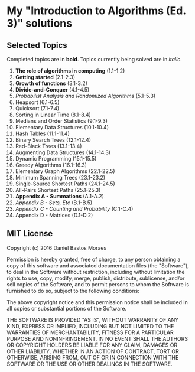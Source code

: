 # My "Introduction to Algorithms (Ed. 3)" solutions

## Selected Topics

Completed topics are in **bold**. Topics currently being solved are in *italic*.

1. **The role of algorithms in computing** (1.1-1.2)
2. **Getting started** (2.1-2.3)
3. **Growth of functions** (3.1-3.2)
4. **Divide-and-Conquer** (4.1-4.5)
5. *Probabilist Analysis and Randomized Algorithms* (5.1-5.3)
6. Heapsort (6.1-6.5)
7. Quicksort (7.1-7.4)
8. Sorting in Linear Time (8.1-8.4)
9. Medians and Order Statistics (9.1-9.3)
10. Elementary Data Structures (10.1-10.4)
11. Hash Tables (11.1-11.4)
12. Binary Search Trees (12.1-12.4)
13. Red-Black Trees (13.1-13.4)
14. Augmenting Data Structures (14.1-14.3)
15. Dynamic Programming (15.1-15.5)
16. Greedy Algorithms (16.1-16.3)
17. Elementary Graph Algorithms (22.1-22.5)
18. Minimum Spanning Trees (23.1-23.2)
19. Single-Source Shortest Paths (24.1-24.5)
20. All-Pairs Shortest Paths (25.1-25.3)
21. **Appendix A - Summations** (A.1-A.2)
22. *Appendix B - Sets, Etc* (B.1-B.5)
23. *Appendix C - Counting and Probability* (C.1-C.4)
24. Appendix D - Matrices (D.1-D.2)

## MIT License

Copyright (c) 2016 Daniel Bastos Moraes

Permission is hereby granted, free of charge, to any person obtaining a copy
of this software and associated documentation files (the "Software"), to deal
in the Software without restriction, including without limitation the rights
to use, copy, modify, merge, publish, distribute, sublicense, and/or sell
copies of the Software, and to permit persons to whom the Software is
furnished to do so, subject to the following conditions:

The above copyright notice and this permission notice shall be included in all
copies or substantial portions of the Software.

THE SOFTWARE IS PROVIDED "AS IS", WITHOUT WARRANTY OF ANY KIND, EXPRESS OR
IMPLIED, INCLUDING BUT NOT LIMITED TO THE WARRANTIES OF MERCHANTABILITY,
FITNESS FOR A PARTICULAR PURPOSE AND NONINFRINGEMENT. IN NO EVENT SHALL THE
AUTHORS OR COPYRIGHT HOLDERS BE LIABLE FOR ANY CLAIM, DAMAGES OR OTHER
LIABILITY, WHETHER IN AN ACTION OF CONTRACT, TORT OR OTHERWISE, ARISING FROM,
OUT OF OR IN CONNECTION WITH THE SOFTWARE OR THE USE OR OTHER DEALINGS IN THE
SOFTWARE.
